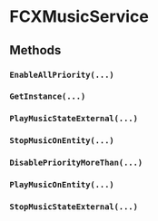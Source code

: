 # FCXMusicService

## Methods

### `EnableAllPriority(...)`

### `GetInstance(...)`

### `PlayMusicStateExternal(...)`

### `StopMusicOnEntity(...)`

### `DisablePriorityMoreThan(...)`

### `PlayMusicOnEntity(...)`

### `StopMusicStateExternal(...)`
